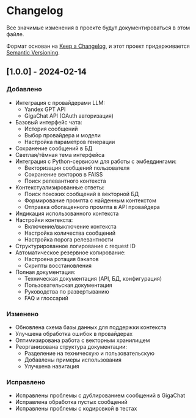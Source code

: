 # Changelog

Все значимые изменения в проекте будут документироваться в этом файле.

Формат основан на [Keep a Changelog](https://keepachangelog.com/en/1.0.0/),
и этот проект придерживается [Semantic Versioning](https://semver.org/spec/v2.0.0.html).

## [1.0.0] - 2024-02-14

### Добавлено
- Интеграция с провайдерами LLM:
  - Yandex GPT API
  - GigaChat API (OAuth авторизация)
- Базовый интерфейс чата:
  - История сообщений
  - Выбор провайдера и модели
  - Настройка параметров генерации
- Сохранение сообщений в БД
- Светлая/тёмная тема интерфейса
- Интеграция с Python-сервисом для работы с эмбеддингами:
  - Векторизация сообщений пользователя
  - Сохранение векторов в FAISS
  - Поиск релевантного контекста
- Контекстуализированные ответы:
  - Поиск похожих сообщений в векторной БД
  - Формирование промпта с найденным контекстом
  - Отправка обогащенного промпта в API провайдера
- Индикация использованного контекста
- Настройки контекста:
  - Включение/выключение контекста
  - Настройка количества сообщений
  - Настройка порога релевантности
- Структурированное логирование с request ID
- Автоматическое резервное копирование:
  - Настроена ротация бэкапов
  - Скрипты восстановления
- Полная документация:
  - Техническая документация (API, БД, конфигурация)
  - Пользовательская документация
  - Руководства по развертыванию
  - FAQ и глоссарий

### Изменено
- Обновлена схема базы данных для поддержки контекста
- Улучшена обработка ошибок в провайдерах
- Оптимизирована работа с векторным хранилищем
- Реорганизована структура документации:
  - Разделение на техническую и пользовательскую
  - Добавлены примеры использования
  - Улучшена навигация

### Исправлено
- Исправлены проблемы с дублированием сообщений в GigaChat
- Исправлена обработка пустых сообщений
- Исправлены проблемы с кодировкой в тестах
